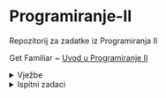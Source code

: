 # Programiranje-II

Repozitorij za zadatke iz Programiranja II

Get Familiar ~ [Uvod u Programiranje II](https://github.com/saranur/Programiranje-II/blob/main/Uvod%20u%20Programiranje%20II.md)

<details>
<summary>Vježbe</summary>
<br>
<ul>
<li> <p> Vježbe 1 - Uvod u OOP: <a href="https://github.com/saranur/Programiranje-II/blob/main/Vje%C5%BEbe/Postavke/Vje%C5%BEba%201%20-%20Postavka.cpp"> Postavka </a> <a href="https://github.com/saranur/Programiranje-II/blob/main/Vje%C5%BEbe/Rje%C5%A1enja/Vje%C5%BEbe%201%20-%20Rje%C5%A1enje.cpp"> Rješenje</a> </p> </li>
<li> <p> Vježbe 2 - Klase i objekti: <a href="https://github.com/saranur/Programiranje-II/blob/main/Vje%C5%BEbe/Postavke/Vje%C5%BEba%202%20-%20Postavka.cpp"> Postavka </a>  <a href=""> Rješenje </a> </p> </li>
<li> <p> Vježba 3 - Konstrukturi i destruktori: <a href=""> Postavka </a>  <a href=""> Rješenje </a> </p> </li>
<li> <p> Vježbe 4 - Preklapanje operatora: <a href=""> Postavka </a>  <a href=""> Rješenje </a> </p> </li> 
<li> <p> Vježba 5 - Generičke funkcije i klase: <a href=""> Postavka </a>  <a href=""> Rješenje </a> </p> </li> 
<li> <p> Vježba 5.1 - Napredne funkcije: <a href=""> Postavka </a>  <a href=""> Rješenje </a> </p> </li> 
<li> <p> Probni ispit (Prva parcijala) 20.04.2021: <a href=""> Postavka </a>  <a href=""> Rješenje </a> </p> </li> 
<li> <p> Probni prva parcijala (Kemal) -22.04.2021: <a href=""> Postavka </a>  <a href=""> Rješenje </a> </p> </li> 
<li> <p> Vježbe 6 - Enumeracije: <a href=""> Postavka </a>  <a href=""> Rješenje </a> </p> </li> 
<li> <p> Vježbe 7- Polimorfizam: <a href=""> Postavka </a>  <a href=""> Rješenje </a> </p> </li> 
<li> <p> Koncept višenasljednosti u klasama: <a href=""> Postavka </a>  <a href=""> Rješenje </a> </p> </li> 
<li> <p> Vježbe 8 Interfejs i višenasljednost: <a href=""> Postavka </a>  <a href=""> Rješenje </a> </p> </li> 
<li> <p> Vježba 9 Exceptions (Greške): <a href=""> Postavka </a>  <a href=""> Rješenje </a> </p> </li> 
<li> <p> Vježba 10 STL: <a href=""> Postavka </a>  <a href=""> Rješenje </a> </p> </li> 
  
</ul>
</details>

<details>
<summary>Ispitni zadaci</summary>
<br>
<ul>
   <li> <p> Ispitni 16.07.2021 G2 <a href=""> Postavka </a>  <a href=""> Rješenje </a> </p> </li>
   <li> <p> Ispitni 16.07.2021 G1 <a href=""> Postavka </a>  <a href=""> Rješenje </a> </p> </li>
   <li> <p> Ispitni 25.06.2021 G2 <a href=""> Postavka </a>  <a href=""> Rješenje </a> </p> </li>
   <li> <p> Ispitni 25.06.2021 G1 <a href=""> Postavka </a>  <a href=""> Rješenje </a> </p> </li>
   <li> <p> Ispitni 31.08.2020 <a href=""> Postavka </a>  <a href=""> Rješenje </a> </p> </li>
   <li> <p> Ispitni 15.07.2020 <a href=""> Postavka </a>  <a href=""> Rješenje </a> </p> </li>
   <li> <p> Ispitni 24.06.2020 <a href=""> Postavka </a>  <a href=""> Rješenje </a> </p> </li>
   <li> <p> Ispitni 28.08.2019 <a href=""> Postavka </a>  <a href=""> Rješenje </a> </p> </li>
   <li> <p> Ispitni 04.07.2019 <a href=""> Postavka </a>  <a href=""> Rješenje </a> </p> </li>
   <li> <p> Ispitni 20.06.2019 <a href=""> Postavka </a>  <a href=""> Rješenje </a> </p> </li>
   <li> <p> Ispitni 24.01.2019 <a href=""> Postavka </a>  <a href=""> Rješenje </a> </p> </li>
</ul>
</details>

